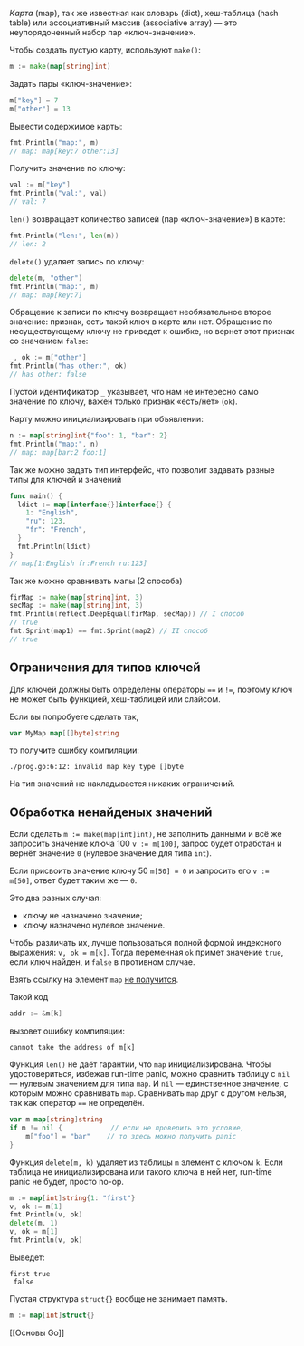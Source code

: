 _Карта_ (map), так же известная как словарь (dict), хеш-таблица (hash table) или ассоциативный массив (associative array) — это неупорядоченный набор пар «ключ-значение».

Чтобы создать пустую карту, используют `make()`:

```go
m := make(map[string]int)
```

Задать пары «ключ-значение»:

```go
m["key"] = 7
m["other"] = 13
```

Вывести содержимое карты:

```go
fmt.Println("map:", m)
// map: map[key:7 other:13]
```

Получить значение по ключу:

```go
val := m["key"]
fmt.Println("val:", val)
// val: 7
```

`len()` возвращает количество записей (пар «ключ-значение») в карте:

```go
fmt.Println("len:", len(m))
// len: 2
```

`delete()` удаляет запись по ключу:

```go
delete(m, "other")
fmt.Println("map:", m)
// map: map[key:7]
```

Обращение к записи по ключу возвращает необязательное второе значение: признак, есть такой ключ в карте или нет. Обращение по несуществующему ключу не приведет к ошибке, но вернет этот признак со значением `false`:

```go
_, ok := m["other"]
fmt.Println("has other:", ok)
// has other: false
```

Пустой идентификатор `_` указывает, что нам не интересно само значение по ключу, важен только признак «есть/нет» (`ok`).

Карту можно инициализировать при объявлении:

```go
n := map[string]int{"foo": 1, "bar": 2}
fmt.Println("map:", n)
// map: map[bar:2 foo:1]
```

Так же можно задать тип интерфейс, что позволит задавать разные типы для ключей и значений

```go
func main() {
  ldict := map[interface{}]interface{} {
    1: "English",
    "ru": 123,
    "fr": "French",
  }
  fmt.Println(ldict)
}
// map[1:English fr:French ru:123]
```

Так же можно сравнивать мапы (2 способа)

```go
firMap := make(map[string]int, 3)
secMap := make(map[string]int, 3)
fmt.Println(reflect.DeepEqual(firMap, secMap)) // I способ
// true
fmt.Sprint(map1) == fmt.Sprint(map2) // II способ
// true
```


## Ограничения для типов ключей

Для ключей должны быть определены операторы `==` и `!=`, поэтому ключ не может быть функцией, хеш-таблицей или слайсом.

Если вы попробуете сделать так,

```go
var MyMap map[[]byte]string 
```

то получите ошибку компиляции:

```
./prog.go:6:12: invalid map key type []byte 
```

На тип значений не накладывается никаких ограничений.

## Обработка ненайденых значений

Если сделать `m := make(map[int]int)`, не заполнить данными и всё же запросить значение ключа 100 `v := m[100]`, запрос будет отработан и вернёт значение `0` (нулевое значение для типа `int`).

Если присвоить значение ключу 50 `m[50] = 0` и запросить его `v := m[50]`, ответ будет таким же — `0`.

Это два разных случая:

-   ключу не назначено значение;
-   ключу назначено нулевое значение.

Чтобы различать их, лучше пользоваться полной формой индексного выражения: `v, ok = m[k]`. Тогда переменная `ok` примет значение `true`, если ключ найден, и `false` в противном случае.


Взять ссылку на элемент `map` [не получится](https://golang.org/ref/spec#Address_operators).

Такой код

```go
addr := &m[k] 
```

вызовет ошибку компиляции:

```
cannot take the address of m[k] 
```

Функция `len()` не даёт гарантии, что `map` инициализирована. Чтобы удостовериться, избежав run-time panic, можно сравнить таблицу с `nil` — нулевым значением для типа `map`. И `nil` — единственное значение, с которым можно сравнивать `map`. Сравнивать `map` друг с другом нельзя, так как оператор `==` не определён.

```go
var m map[string]string
if m != nil {            // если не проверить это условие,
    m["foo"] = "bar"    // то здесь можно получить panic
} 
```

Функция `delete(m, k)` удаляет из таблицы `m` элемент с ключом `k`. Если таблица не инициализирована или такого ключа в ней нет, run-time panic не будет, просто no-op.

```go
m := map[int]string{1: "first"}
v, ok := m[1]
fmt.Println(v, ok)
delete(m, 1)
v, ok = m[1]
fmt.Println(v, ok) 
```

Выведет:

```
first true
 false 
```

Пустая структура `struct{}` вообще не занимает память.

```go
m := map[int]struct{}
```

[[Основы Go]]